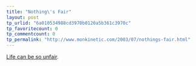 ```yaml
---
title: "Nothing\'s Fair"
layout: post
tp_urlid: "6a010534988cd3970b0120a5b361c3970c"
tp_favoritecount: 0
tp_commentcount: 0
tp_permalink: "http://www.monkinetic.com/2003/07/nothings-fair.html"
---
```

<a href="http://diveintomark.org/archives/2003/07/26/if_at_first_you_do_succeed.html">Life can be so unfair</a>.
